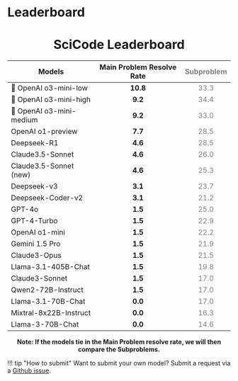 # Leaderboard

<center>

# SciCode Leaderboard

| Models                   | Main Problem Resolve Rate           | <span style="color:grey">Subproblem</span>            |
|--------------------------|-------------------------------------|-------------------------------------|
| 🥇 OpenAI o3-mini-low    | <div align="center">**10.8**</div>      | <div align="center" style="color:grey">33.3</div>     |
| 🥈 OpenAI o3-mini-high   | <div align="center">**9.2**</div>       | <div align="center" style="color:grey">34.4</div>     |
| 🥉 OpenAI o3-mini-medium | <div align="center">**9.2**</div>       | <div align="center" style="color:grey">33.0</div>     |
| OpenAI o1-preview        | <div align="center">**7.7**</div>       | <div align="center" style="color:grey">28.5</div>     |
| Deepseek-R1              | <div align="center">**4.6**</div>       | <div align="center" style="color:grey">28.5</div>     |
| Claude3.5-Sonnet         | <div align="center">**4.6**</div>       | <div align="center" style="color:grey">26.0</div>     |
| Claude3.5-Sonnet (new)   | <div align="center">**4.6**</div>       | <div align="center" style="color:grey">25.3</div>     |
| Deepseek-v3              | <div align="center">**3.1**</div>       | <div align="center" style="color:grey">23.7</div>     |
| Deepseek-Coder-v2        | <div align="center">**3.1**</div>       | <div align="center" style="color:grey">21.2</div>     |
| GPT-4o                   | <div align="center">**1.5**</div>       | <div align="center" style="color:grey">25.0</div>     |
| GPT-4-Turbo              | <div align="center">**1.5**</div>       | <div align="center" style="color:grey">22.9</div>     |
| OpenAI o1-mini           | <div align="center">**1.5**</div>       | <div align="center" style="color:grey">22.2</div>     |
| Gemini 1.5 Pro           | <div align="center">**1.5**</div>       | <div align="center" style="color:grey">21.9</div>     |
| Claude3-Opus             | <div align="center">**1.5**</div>       | <div align="center" style="color:grey">21.5</div>     |
| Llama-3.1-405B-Chat      | <div align="center">**1.5**</div>       | <div align="center" style="color:grey">19.8</div>     |
| Claude3-Sonnet           | <div align="center">**1.5**</div>       | <div align="center" style="color:grey">17.0</div>     |
| Qwen2-72B-Instruct       | <div align="center">**1.5**</div>       | <div align="center" style="color:grey">17.0</div>     |
| Llama-3.1-70B-Chat       | <div align="center">**0.0**</div>       | <div align="center" style="color:grey">17.0</div>     |
| Mixtral-8x22B-Instruct   | <div align="center">**0.0**</div>       | <div align="center" style="color:grey">16.3</div>     |
| Llama-3-70B-Chat         | <div align="center">**0.0**</div>       | <div align="center" style="color:grey">14.6</div>     |

**Note: If the models tie in the Main Problem resolve rate, we will then compare the Subproblems.**

<!-- Once you've added the results to the submission repository,
     bring back the table here -->
<!-- include-markdown "leaderboard_table.md" -->

</center>

!!! tip "How to submit"
    Want to submit your own model? Submit a request via a [Github issue](https://github.com/scicode-bench/SciCode/issues).
